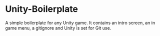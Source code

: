 Unity-Boilerplate
=================

A simple boilerplate for any Unity game. It contains an intro screen, an in game menu, a gitignore and Unity is set for Git use.
